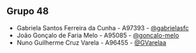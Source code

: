 ## Grupo 48
- Gabriela Santos Ferreira da Cunha - A97393 - [@gabrielasfc](https://github.com/gabrielasfc)
- João Gonçalo de Faria Melo - A95085 - [@goncalo-melo](https://github.com/goncalo-melo)
- Nuno Guilherme Cruz Varela - A96455 - [@GVarelaa](https://github.com/GVarelaa)
